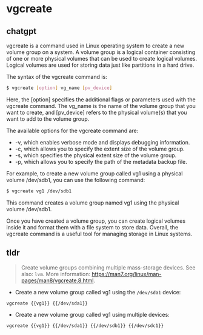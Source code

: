 # vgcreate 
## chatgpt 
vgcreate is a command used in Linux operating system to create a new volume group on a system. A volume group is a logical container consisting of one or more physical volumes that can be used to create logical volumes. Logical volumes are used for storing data just like partitions in a hard drive.

The syntax of the vgcreate command is:

```bash
$ vgcreate [option] vg_name [pv_device]
```

Here, the [option] specifies the additional flags or parameters used with the vgcreate command. The vg_name is the name of the volume group that you want to create, and [pv_device] refers to the physical volume(s) that you want to add to the volume group.

The available options for the vgcreate command are:

- -v, which enables verbose mode and displays debugging information.
- -c, which allows you to specify the extent size of the volume group.
- -s, which specifies the physical extent size of the volume group.
- -p, which allows you to specify the path of the metadata backup file.

For example, to create a new volume group called vg1 using a physical volume /dev/sdb1, you can use the following command:

```bash
$ vgcreate vg1 /dev/sdb1
```

This command creates a volume group named vg1 using the physical volume /dev/sdb1.

Once you have created a volume group, you can create logical volumes inside it and format them with a file system to store data. Overall, the vgcreate command is a useful tool for managing storage in Linux systems. 

## tldr 
 
> Create volume groups combining multiple mass-storage devices.
> See also: `lvm`.
> More information: <https://man7.org/linux/man-pages/man8/vgcreate.8.html>.

- Create a new volume group called vg1 using the `/dev/sda1` device:

`vgcreate {{vg1}} {{/dev/sda1}}`

- Create a new volume group called vg1 using multiple devices:

`vgcreate {{vg1}} {{/dev/sda1}} {{/dev/sdb1}} {{/dev/sdc1}}`

